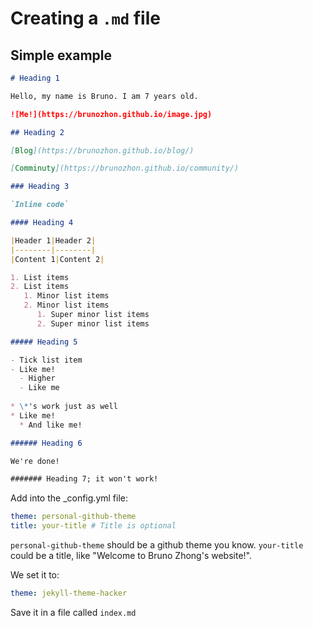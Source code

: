 # Creating a `.md` file

## Simple example

```markdown
# Heading 1

Hello, my name is Bruno. I am 7 years old.

![Me!](https://brunozhon.github.io/image.jpg)

## Heading 2

[Blog](https://brunozhon.github.io/blog/)

[Comminuty](https://brunozhon.github.io/community/)

### Heading 3

`Inline code`

#### Heading 4

|Header 1|Header 2|
|--------|--------|
|Content 1|Content 2|

1. List items
2. List items
   1. Minor list items
   2. Minor list items
      1. Super minor list items
      2. Super minor list items

##### Heading 5

- Tick list item
- Like me!
  - Higher
  - Like me 
  
* \*'s work just as well
* Like me!
  * And like me!

###### Heading 6

We're done!

####### Heading 7; it won't work!
```

Add into the _config.yml file:

```yml
theme: personal-github-theme
title: your-title # Title is optional
```

`personal-github-theme` should be a github theme you know. `your-title` could be a title, like "Welcome to Bruno Zhong's website!".

We set it to:

```yml
theme: jekyll-theme-hacker
```

Save it in a file called `index.md`
